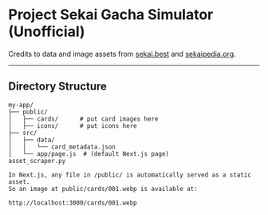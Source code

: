 # Project Sekai Gacha Simulator (Unofficial)

Credits to data and image assets from [sekai.best](https://sekai.best) and [sekaipedia.org](https://sekaipedia.org).

------

## Directory Structure

```plaintext
my-app/
├── public/
│   ├── cards/      # put card images here
│   ├── icons/      # put icons here
├── src/
│   ├── data/
│   │   └── card_metadata.json
│   └── app/page.js  # (default Next.js page)
asset_scraper.py

In Next.js, any file in /public/ is automatically served as a static asset.
So an image at public/cards/001.webp is available at:

http://localhost:3000/cards/001.webp